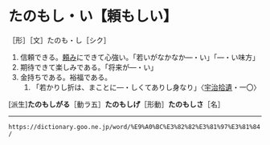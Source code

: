 # たのもし・い【頼もしい】

［形］［文］たのも・し［シク］
1.  信頼できる。[頼み](たのみ（頼み／恃み／憑み）)にできて心強い。「若いがなかなか―・い」「―・い味方」
2.  期待できて楽しみである。「将来が―・い」
3.  金持ちである。裕福である。    
    1.  「若かりし折は、まことに―・しくてありし身なり」〈[宇治拾遺](https://dictionary.goo.ne.jp/word/%E5%AE%87%E6%B2%BB%E6%8B%BE%E9%81%BA%E7%89%A9%E8%AA%9E/#jn-18547)・一〇〉
        

\[派生\]**たのもしがる**［動ラ五］**たのもしげ**［形動］**たのもしさ**［名］

---
`https://dictionary.goo.ne.jp/word/%E9%A0%BC%E3%82%82%E3%81%97%E3%81%84/`
